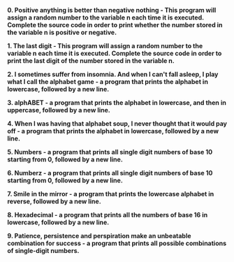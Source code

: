 **0. Positive anything is better than negative nothing - This program will assign a random number to the variable n each time it is executed. Complete the source code in order to print whether the number stored in the variable n is positive or negative.**

**1. The last digit - This program will assign a random number to the variable n each time it is executed. Complete the source code in order to print the last digit of the number stored in the variable n.**

**2. I sometimes suffer from insomnia. And when I can't fall asleep, I play what I call the alphabet game -  a program that prints the alphabet in lowercase, followed by a new line.**

**3. alphABET - a program that prints the alphabet in lowercase, and then in uppercase, followed by a new line.**

**4. When I was having that alphabet soup, I never thought that it would pay off - a program that prints the alphabet in lowercase, followed by a new line.**

**5. Numbers - a program that prints all single digit numbers of base 10 starting from 0, followed by a new line.**

**6. Numberz - a program that prints all single digit numbers of base 10 starting from 0, followed by a new line.**

**7. Smile in the mirror - a program that prints the lowercase alphabet in reverse, followed by a new line.**

**8. Hexadecimal - a program that prints all the numbers of base 16 in lowercase, followed by a new line.**

**9. Patience, persistence and perspiration make an unbeatable combination for success - a program that prints all possible combinations of single-digit numbers.**
